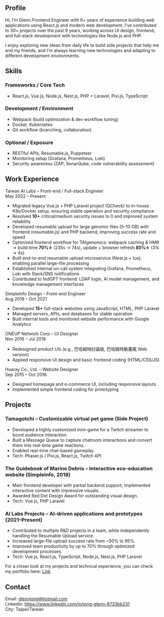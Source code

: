 
## Profile
Hi, I’m Glenn.Frontend Engineer with 6+ years of experience building web applications using React.js and modern web development.
I’ve contributed to 30+ projects over the past 9 years, working across UI design, frontend, and full-stack development with technologies like Node.js and PHP.

I enjoy exploring new ideas from daily life to build side projects that help me and my friends, and I’m always learning new technologies and adapting to different development environments.

## Skills

### Frameworks / Core Tech
- React.js, Vue.js, Node.js, Nest.js, PHP + Laravel, Pixi.js, TypeScript

### Development / Environment
- Webpack (build optimization & dev workflow tuning)
- Docker, Kubernetes
- Git workflow (branching, collaboration)

### Optional / Exposure
- RESTful APIs, Resumable.js, Puppeteer
- Monitoring setup (Grafana, Prometheus, Loki)
- Security awareness (ZAP, SonarQube, code vulnerability assessment)

## Work Experience
Taiwan AI Labs – Front-end / Full-stack Engineer<br>
May 2022 – Present
- Migrated legacy Vue.js + PHP Laravel project (QCheck) to in-house K8s/Docker setup, ensuring stable operation and security compliance
- Resolved **10+** critical/medium security issues to 0 and improved system reliability
- Developed resumable upload for large genomic files (5–10 GB) with frontend (resumable.js) and PHP backend, improving success rate and speed
- Optimized frontend workflow for TAIgenomics: webpack caching & HMR → build time **70%↓** (235s → 74s), update + browser refresh **85%↓** (31s → 4s)
- Built end-to-end resumable upload microservice (Nest.js + tus), enabling parallel large-file processing
- Established internal on-call system integrating Grafana, Prometheus, Loki with Slack/SNS notifications
- Contributed to fedGPT frontend: LDAP login, AI model management, and knowledge management interfaces

SimpleInfo Design – Front-end Engineer<br/>
Aug 2018 – Oct 2021
- Developed **15+** full-stack websites using JavaScript, HTML, PHP Laravel
- Managed servers, APIs, and databases for stable operation
- Built internal tools and monitored website performance with Google Analytics

ONEUP Network Corp – UI Designer<br/>
Nov 2016 – Jul 2018
- Redesigned product UIs (e.g., 巴哈姆特討論版, 巴哈姆特動畫瘋 Web version)
- Applied responsive UI design and basic frontend coding (HTML/CSS/JS)

Huaray Co., Ltd. – Website Designer<br/>
Sep 2015 – Oct 2016
- Designed homepage and e-commerce UI, including responsive layouts
- Implemented simple frontend coding for prototyping

## Projects
### Tamagotchi – Customizable virtual pet game (Side Project)
-  Developed a highly customized mini-game for a Twitch streamer to boost audience interaction.
- Built a Message Queue to capture chatroom interactions and convert them into real-time game reactions.
- Enabled real-time chat-based gameplay.
- Tech: Phaser.js / Pixi.js, React.js, Twitch API
### The Guidebook of Marine Debris – Interactive eco-education website (Simpleinfo, 2018)
- Main frontend developer with partial backend support; implemented interactive content with impressive visuals.
- Awarded Red Dot Design Award for outstanding visual design.
- Tech: Vue.js, PHP Laravel
### AI Labs Projects – AI-driven applications and prototypes (2021–Present)
- Contributed to multiple R&D projects in a team, while independently handling the Resumable Upload service.
- Increased large-file upload success rate from ~50% to 95%.
- Improved team productivity by up to 70% through optimized development processes.
- Tech: Vue.js, React.js, TypeScript, Node.js, Nest.js, PHP Laravel

For a closer look at my projects and technical experience, you can check my portfolio here: [Link](https://github.com/GlennJong/portfolio)

## Contact
Email: glennjong@hotmail.com<br/>
Linkedin: https://www.linkedin.com/in/jong-glenn-8733bb231<br/>
City: Taipei/Taiwan
